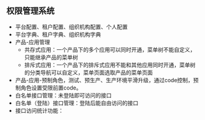 ## 权限管理系统

- 平台配置、租户配置、组织机构配置、个人配置
- 平台字典、租户字典、组织机构字典
- 产品-应用管理
  - 共存式应用：一个产品下的多个应用可以同时开通，菜单树不能自定义，只能继承产品的菜单树
  - 排斥式应用：一个产品下的排斥式应用不能和其他应用同时开通，菜单树的分类导航可以自定义，菜单页面选取产品的菜单页面
- 产品-应用-预制角色，测试、预生产、生产环境平滑升级，通过code控制，预制角色设置受限前置code。
- 白名单接口管理：未登陆即可访问的接口
- 白名单（登陆）接口管理：登陆后能自由访问的接口
- 接口访问统计功能：